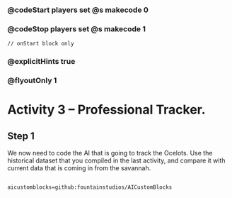 ### @codeStart players set @s makecode 0
### @codeStop players set @s makecode 1

```template
// onStart block only
```

### @explicitHints true
### @flyoutOnly 1

# Activity 3 – Professional Tracker.

## Step 1
We now need to code the AI that is going to track the Ocelots. 
Use the historical dataset that you compiled in the last activity, and compare it with current data that is coming in from the savannah. 


```ghost

```

```package
aicustomblocks=github:fountainstudios/AICustomBlocks
```